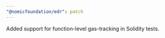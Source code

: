 ```yaml
---
"@nomicfoundation/edr": patch
---
```


Added support for function-level gas-tracking in Solidity tests.
